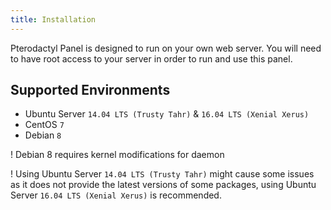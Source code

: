 ```yaml
---
title: Installation
---
```


Pterodactyl Panel is designed to run on your own web server. You will need to have root access to your server in order to run and use this panel.

## Supported Environments
* Ubuntu Server `14.04 LTS (Trusty Tahr)` & `16.04 LTS (Xenial Xerus)`
* CentOS `7`
* Debian `8`

! Debian 8 requires kernel modifications for daemon

! Using Ubuntu Server `14.04 LTS (Trusty Tahr)` might cause some issues as it does not provide the latest versions of some packages, using Ubuntu Server `16.04 LTS (Xenial Xerus)` is recommended.